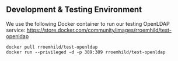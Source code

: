 ## Development & Testing Environment

We use the following Docker container to run our testing OpenLDAP service:
https://store.docker.com/community/images/rroemhild/test-openldap

```
docker pull rroemhild/test-openldap
docker run --privileged -d -p 389:389 rroemhild/test-openldap
```
